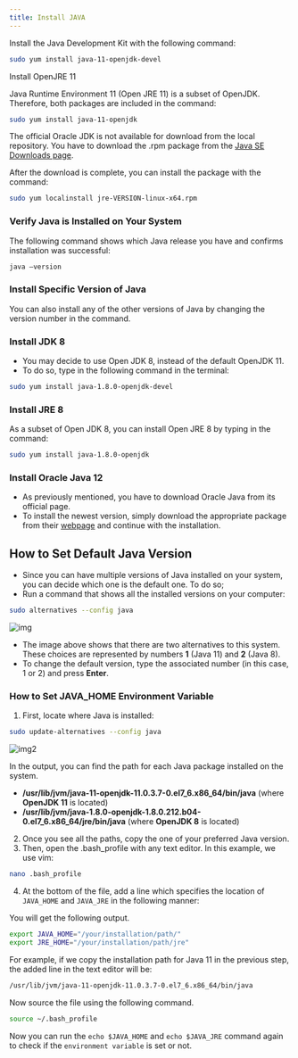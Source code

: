 ```yaml
---
title: Install JAVA
---
```

<script type="text/javascript">(function(w,s){var e=document.createElement("script");e.type="text/javascript";e.async=true;e.src="https://cdn.pagesense.io/js/webally/f2527eebee974243853bcd47b32631f4.js";var x=document.getElementsByTagName("script")[0];x.parentNode.insertBefore(e,x);})(window,"script");</script>

Install the Java Development Kit with the following command:

```sh
sudo yum install java-11-openjdk-devel
```

Install OpenJRE 11

Java Runtime Environment 11 (Open JRE 11) is a subset of OpenJDK. Therefore, both packages are included in the command:

```sh
sudo yum install java-11-openjdk
```

 The official Oracle JDK is not available for download from the local repository. You have to download the .rpm package from the [Java SE Downloads page](https://www.oracle.com/technetwork/java/javase/downloads/index.html).

After the download is complete, you can install the package with the command:

```sh
sudo yum localinstall jre-VERSION-linux-x64.rpm
```

### Verify Java is Installed on Your System

The following command shows which Java release you have and confirms installation was successful:

```sh
java –version
```

### Install Specific Version of Java

You can also install any of the other versions of Java by changing the version number in the command.

### Install JDK 8

- You may decide to use Open JDK 8, instead of the default OpenJDK 11.
- To do so, type in the following command in the terminal:

```sh
sudo yum install java-1.8.0-openjdk-devel
```

### Install JRE 8

As a subset of Open JDK 8, you can install Open JRE 8 by typing in the command:

```sh
sudo yum install java-1.8.0-openjdk
```

### Install Oracle Java 12

- As previously mentioned, you have to download Oracle Java from its official page.
- To install the newest version, simply download the appropriate package from their [webpage](https://www.oracle.com/technetwork/java/javase/downloads/index.html) and continue with the installation.


## How to Set Default Java Version

- Since you can have multiple versions of Java installed on your system, you can decide which one is the default one. To do so;
- Run a command that shows all the installed versions on your computer:

```sh
sudo alternatives --config java
```

![img](https://phoenixnap.com/kb/wp-content/uploads/2021/04/set-default-java-version.png)

- The image above shows that there are two alternatives to this system. These choices are represented by numbers **1** (Java 11) and **2** (Java 8).
- To change the default version, type the associated number (in this case, 1 or 2) and press **Enter**.

### How to Set JAVA_HOME Environment Variable

1. First, locate where Java is installed:

```sh
sudo update-alternatives --config java
```

![img2](https://phoenixnap.com/kb/wp-content/uploads/2021/04/set-java-home-environment.png)

In the output, you can find the path for each Java package installed on the system.

- **/usr/lib/jvm/java-11-openjdk-11.0.3.7-0.el7_6.x86_64/bin/java** (where **OpenJDK 11** is located)
- **/usr/lib/jvm/java-1.8.0-openjdk-1.8.0.212.b04-0.el7_6.x86_64/jre/bin/java** (where **OpenJDK 8** is located)

2. Once you see all the paths, copy the one of your preferred Java version.
3. Then, open the .bash_profile with any text editor. In this example, we use vim:

```sh
nano .bash_profile
```

4. At the bottom of the file, add a line which specifies the location of `JAVA_HOME` and `JAVA_JRE` in the following manner:

You will get the following output.

```sh
export JAVA_HOME="/your/installation/path/"
export JRE_HOME="/your/installation/path/jre"
```

For example, if we copy the installation path for Java 11 in the previous step, the added line in the text editor will be:

```sh
/usr/lib/jvm/java-11-openjdk-11.0.3.7-0.el7_6.x86_64/bin/java
```

Now source the file using the following command.

```sh
source ~/.bash_profile
```

Now you can run the `echo $JAVA_HOME` and `echo $JAVA_JRE` command again to check if the `environment variable` is set or not.
